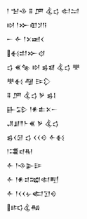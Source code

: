 <div class='block'>
<div class='line'>𒁹 𒈠𒈾 𒐉 𒂆 𒆬𒌓 𒊕𒁺</div>
<div class='line'>𒊭 𒁹𒁍𒊏𒋡𒀀</div>
<div class='line'>𒀸 𒅆 𒁹𒉽𒀜𒌋</div>
<div class='line'>𒈬𒄥𒁍𒋼</div>
<div class='line'>𒌓 𒌍𒆚 𒊭 𒌗𒇯 𒆬𒌓 𒋧</div>
<div class='line'>𒋧𒈬 𒆷 𒄿𒁷</div>
<div class='line'>𒐉 𒂆 𒆬𒌓 𒃻 𒌗𒋙</div>
<div class='line'>𒃲𒁉 𒁹𒀭𒉺𒉽𒀸</div>
<div class='line'>𒂗𒋗𒈫𒈨𒌍 𒃻 𒆬𒌓</div>
<div class='line'>𒌗𒌋𒌆 𒌓 𒌋𒌋𒄰 𒅆𒈬</div>
<div class='line'>𒁹𒃮𒁀𒊑</div>
<div class='line'>𒅆 𒁹𒈾𒉌𒄿</div>
<div class='line'>𒅆 𒁹𒀭𒄑𒉋𒊕𒋃</div>
<div class='line'>𒅆 𒁹𒌋𒌋𒉡𒅗𒋛𒀪</div>
<div class='line'>𒌣𒆬𒄀</div>
</div>